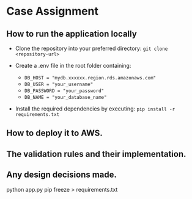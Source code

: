 # Case Assignment

## How to run the application locally
- Clone the repository into your preferred directory: `git clone <repository-url>`
- Create a .env file in the root folder containing:
    - `DB_HOST = "mydb.xxxxxx.region.rds.amazonaws.com" `
    - `DB_USER = "your_username"`
    - `DB_PASSWORD = "your_password"`
    - `DB_NAME = "your_database_name"`

- Install the required dependencies by executing: `pip install -r requirements.txt`


## How to deploy it to AWS.


## The validation rules and their implementation.


## Any design decisions made.


python app.py
pip freeze > requirements.txt